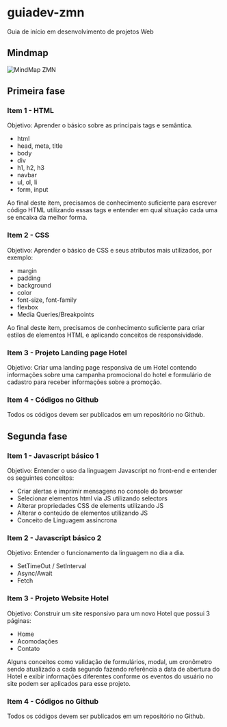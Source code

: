 # guiadev-zmn

Guia de início em desenvolvimento de projetos Web

## Mindmap

![MindMap ZMN](https://i.ibb.co/jgNNrs0/Screen-Shot-2020-03-13-at-10-50-58.png)

## Primeira fase

### Item 1 - HTML

Objetivo: Aprender o básico sobre as principais tags e semântica.

- html
- head, meta, title
- body
- div
- h1, h2, h3
- navbar
- ul, ol, li
- form, input
  
Ao final deste item, precisamos de conhecimento suficiente para escrever código HTML utilizando essas tags e entender em qual situação cada uma se encaixa da melhor forma.
  
 ### Item 2 - CSS
 
Objetivo: Aprender o básico de CSS e seus atributos mais utilizados, por exemplo:

- margin
- padding
- background
- color
- font-size, font-family
 - flexbox
 - Media Queries/Breakpoints
 
 Ao final deste item, precisamos de conhecimento suficiente para criar estilos de elementos HTML e aplicando conceitos de responsividade.
 
 ### Item 3 - Projeto Landing page Hotel
 
 Objetivo: Criar uma landing page responsiva de um Hotel contendo informações sobre uma campanha promocional do hotel e formulário de cadastro para receber informações sobre a promoção.
 
 ### Item 4 - Códigos no Github
 
 Todos os códigos devem ser publicados em um repositório no Github.
 
## Segunda fase

### Item 1 - Javascript básico 1

Objetivo: Entender o uso da linguagem Javascript no front-end e entender os seguintes conceitos:

- Criar alertas e imprimir mensagens no console do browser
- Selecionar elementos html via JS utilizando selectors
- Alterar propriedades CSS de elements utilizando JS
- Alterar o conteúdo de elementos utilizando JS
- Conceito de Linguagem assíncrona

### Item 2 - Javascript básico 2

Objetivo: Entender o funcionamento da linguagem no dia a dia.

- SetTimeOut / SetInterval
- Async/Await
- Fetch

### Item 3 - Projeto Website Hotel

Objetivo: Construir um site responsivo para um novo Hotel que possui 3 páginas:

- Home
- Acomodações
- Contato

Alguns conceitos como validação de formulários, modal, um cronômetro sendo atualizado a cada segundo fazendo referência a data de abertura do Hotel e exibir informações diferentes conforme os eventos do usuário no site podem ser aplicados para esse projeto.

 ### Item 4 - Códigos no Github
 
 Todos os códigos devem ser publicados em um repositório no Github.
